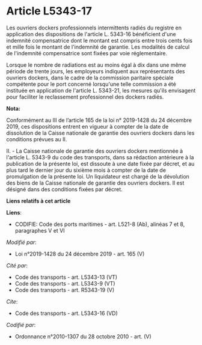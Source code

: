 # Article L5343-17

Les ouvriers dockers professionnels intermittents radiés du registre en application des dispositions de l'article L. 5343-16
bénéficient d'une indemnité compensatrice dont le montant est compris entre trois cents fois et mille fois le montant de
l'indemnité de garantie. Les modalités de calcul de l'indemnité compensatrice sont fixées par voie réglementaire.

Lorsque le nombre de radiations est au moins égal à dix dans une même période de trente jours, les employeurs indiquent aux
représentants des ouvriers dockers, dans le cadre de la commission paritaire spéciale compétente pour le port concerné
lorsqu'une telle commission a été instituée en application de l'article L. 5343-21, les mesures qu'ils envisagent pour
faciliter le reclassement professionnel des dockers radiés.

**Nota:**

Conformément au III de l’article 165 de la loi n° 2019-1428 du 24 décembre 2019, ces dispositions entrent en vigueur à
compter de la date de dissolution de la Caisse nationale de garantie des ouvriers dockers dans les conditions prévues au II.

II. - La Caisse nationale de garantie des ouvriers dockers mentionnée à l'article L. 5343-9 du code des transports, dans sa
rédaction antérieure à la publication de la présente loi, est dissoute à une date fixée par décret, et au plus tard le
dernier jour du sixième mois à compter de la date de promulgation de la présente loi. Un liquidateur est chargé de la
dévolution des biens de la Caisse nationale de garantie des ouvriers dockers. Il est désigné dans des conditions fixées par
décret.

**Liens relatifs à cet article**

**Liens**:

  - CODIFIE: Code des ports maritimes - art. L521-8 (Ab), alinéas 7 et 8, paragraphes V et VI

_Modifié par_:

  - Loi n°2019-1428 du 24 décembre 2019 - art. 165 (V)

_Cité par_:

  - Code des transports - art. L5343-13 (VT)
  - Code des transports - art. L5343-9 (VT)
  - Code des transports - art. R5343-19 (V)

_Cite_:

  - Code des transports - art. L5343-16 (VD)

_Codifié par_:

  - Ordonnance n°2010-1307 du 28 octobre 2010 - art. (V)
